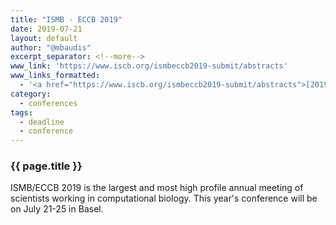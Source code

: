 ```yaml
---
title: "ISMB - ECCB 2019"
date: 2019-07-21
layout: default
author: "@mbaudis"
excerpt_separator: <!--more-->
www_link: 'https://www.iscb.org/ismbeccb2019-submit/abstracts'
www_links_formatted:
  - '<a href="https://www.iscb.org/ismbeccb2019-submit/abstracts">[2019-04-11: Abstract deadline]</a>'
category:
  - conferences
tags:
  - deadline
  - conference
---
```


### {{ page.title }}

ISMB/ECCB 2019 is the largest and most high profile annual meeting of scientists working in computational biology. This year's conference will be on July 21-25 in Basel.

<!--more-->

